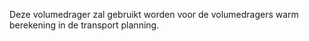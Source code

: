 Deze volumedrager zal gebruikt worden voor de volumedragers warm berekening in de transport planning.
